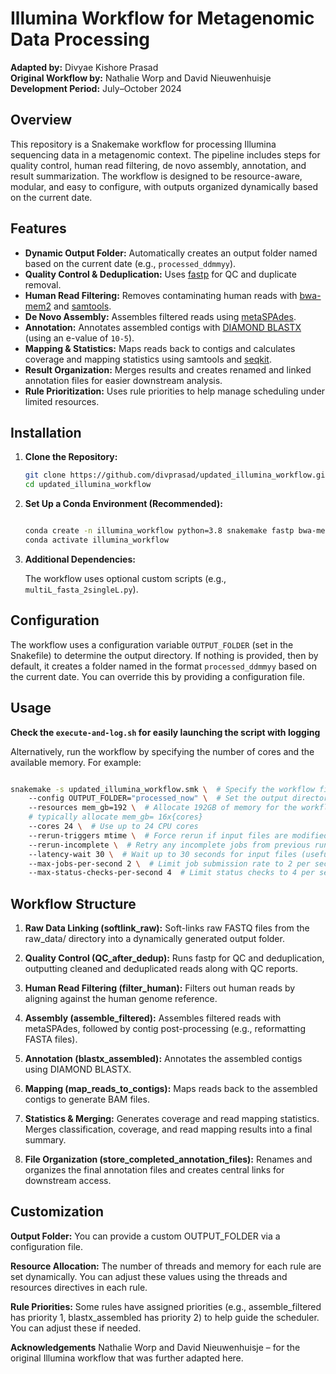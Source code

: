 # Illumina Workflow for Metagenomic Data Processing

**Adapted by:** Divyae Kishore Prasad  
**Original Workflow by:** Nathalie Worp and David Nieuwenhuisje  
**Development Period:** July–October 2024

## Overview

This repository is a Snakemake workflow for processing Illumina sequencing data in a metagenomic context. The pipeline includes steps for quality control, human read filtering, de novo assembly, annotation, and result summarization. The workflow is designed to be resource-aware, modular, and easy to configure, with outputs organized dynamically based on the current date.

## Features

- **Dynamic Output Folder:** Automatically creates an output folder named based on the current date (e.g., `processed_ddmmyy`).
- **Quality Control & Deduplication:** Uses [fastp](https://github.com/OpenGene/fastp) for QC and duplicate removal.
- **Human Read Filtering:** Removes contaminating human reads with [bwa-mem2](https://github.com/bwa-mem2/bwa-mem2) and [samtools](http://www.htslib.org/).
- **De Novo Assembly:** Assembles filtered reads using [metaSPAdes](https://cab.spbu.ru/software/spades/).
- **Annotation:** Annotates assembled contigs with [DIAMOND BLASTX](https://github.com/bbuchfink/diamond) (using an e-value of `10-5`).
- **Mapping & Statistics:** Maps reads back to contigs and calculates coverage and mapping statistics using samtools and [seqkit](https://bioinf.shenwei.me/seqkit/).
- **Result Organization:** Merges results and creates renamed and linked annotation files for easier downstream analysis.
- **Rule Prioritization:** Uses rule priorities to help manage scheduling under limited resources.


## Installation

1. **Clone the Repository:**

    ```bash
    git clone https://github.com/divprasad/updated_illumina_workflow.git
    cd updated_illumina_workflow
    ```

2. **Set Up a Conda Environment (Recommended):**

    ```bash

    conda create -n illumina_workflow python=3.8 snakemake fastp bwa-mem2 samtools spades diamond seqkit -c bioconda -c conda-forge
    conda activate illumina_workflow

    ```

3. **Additional Dependencies:**

   The workflow uses optional custom scripts (e.g., `multiL_fasta_2singleL.py`).

## Configuration

The workflow uses a configuration variable `OUTPUT_FOLDER` (set in the Snakefile) to determine the output directory. If nothing is provided, then by default, it creates a folder named in the format `processed_ddmmyy` based on the current date. You can override this by providing a configuration file.

## Usage

**Check the `execute-and-log.sh` for easily launching the script with logging**

Alternatively, run the workflow by specifying the number of cores and the available memory. For example:

```bash

snakemake -s updated_illumina_workflow.smk \  # Specify the workflow file
    --config OUTPUT_FOLDER="processed_now" \  # Set the output directory
    --resources mem_gb=192 \  # Allocate 192GB of memory for the workflow
    # typically allocate mem_gb= 16x{cores}
    --cores 24 \  # Use up to 24 CPU cores
    --rerun-triggers mtime \  # Force rerun if input files are modified (based on modification time)
    --rerun-incomplete \  # Retry any incomplete jobs from previous runs
    --latency-wait 30 \  # Wait up to 30 seconds for input files (useful for network filesystems)
    --max-jobs-per-second 2 \  # Limit job submission rate to 2 per second
    --max-status-checks-per-second 4  # Limit status checks to 4 per second

```

##  Workflow Structure

1. **Raw Data Linking (softlink_raw):**
Soft-links raw FASTQ files from the raw_data/ directory into a dynamically generated output folder.

2. **Quality Control (QC_after_dedup):**
Runs fastp for QC and deduplication, outputting cleaned and deduplicated reads along with QC reports.

3. **Human Read Filtering (filter_human):**
Filters out human reads by aligning against the human genome reference.

4. **Assembly (assemble_filtered):**
Assembles filtered reads with metaSPAdes, followed by contig post-processing (e.g., reformatting FASTA files).

5. **Annotation (blastx_assembled):**
Annotates the assembled contigs using DIAMOND BLASTX.

6. **Mapping (map_reads_to_contigs):**
Maps reads back to the assembled contigs to generate BAM files.

7. **Statistics & Merging:** Generates coverage and read mapping statistics. Merges classification, coverage, and read mapping results into a final summary.

8. **File Organization (store_completed_annotation_files):** Renames and organizes the final annotation files and creates central links for downstream access.

## Customization

**Output Folder:**
You can provide a custom OUTPUT_FOLDER via a configuration file.

**Resource Allocation:**
The number of threads and memory for each rule are set dynamically. You can adjust these values using the threads and resources directives in each rule.

**Rule Priorities:**
Some rules have assigned priorities (e.g., assemble_filtered has priority 1, blastx_assembled has priority 2) to help guide the scheduler. You can adjust these if needed.

**Acknowledgements**
Nathalie Worp and David Nieuwenhuisje – for the original Illumina workflow that was further adapted here.
